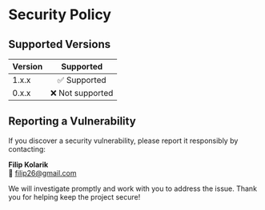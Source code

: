 # Security Policy

## Supported Versions

| Version | Supported |
| ------- |:---------:|
| 1.x.x   | ✅ Supported |
| 0.x.x   | ❌ Not supported |

## Reporting a Vulnerability

If you discover a security vulnerability, please report it responsibly by contacting:  

**Filip Kolarik**  
📧 [filip26@gmail.com](mailto:filip26@gmail.com)

We will investigate promptly and work with you to address the issue. Thank you for helping keep the project secure!
